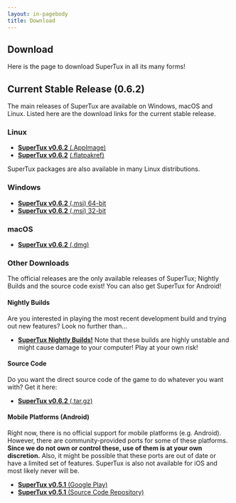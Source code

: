 ```yaml
---
layout: in-pagebody
title: Download
---
```


## Download

Here is the page to download SuperTux in all its many forms!

## Current Stable Release (0.6.2)

The main releases of SuperTux are available on Windows, macOS and Linux. Listed
here are the download links for the current stable release.

### Linux

- [**SuperTux v0.6.2** (.AppImage)](https://github.com/SuperTux/supertux/releases/download/v0.6.2/SuperTux_2-v0.6.2.glibc2.27-x86_64.AppImage)
- [**SuperTux v0.6.2**](https://flathub.org/apps/details/org.supertuxproject.SuperTux) [(.flatpakref)](https://flathub.org/repo/appstream/org.supertuxproject.SuperTux.flatpakref)

SuperTux packages are also available in many Linux distributions.

### Windows

- [**SuperTux v0.6.2** (.msi) 64-bit](https://github.com/SuperTux/supertux/releases/download/v0.6.2/SuperTux-v0.6.2-win64.msi)
- [**SuperTux v0.6.2** (.msi) 32-bit](https://github.com/SuperTux/supertux/releases/download/v0.6.2/SuperTux-v0.6.2-win32.msi)

### macOS

- [**SuperTux v0.6.2** (.dmg)](https://github.com/SuperTux/supertux/releases/download/v0.6.2/SuperTux-v0.6.2-Darwin.dmg)

### Other Downloads

The official releases are the only available releases of SuperTux; Nightly Builds 
and the source code exist! You can also get SuperTux for Android!

#### Nightly Builds

Are you interested in playing the most recent development build and trying out
new features? Look no further than...
- [**SuperTux Nightly Builds!**](https://download.supertux.org/)
Note that these builds are highly unstable and might cause damage to your computer! 
Play at your own risk! 

#### Source Code

Do you want the direct source code of the game to do whatever you want with?
Get it here:

- [**SuperTux v0.6.2** (.tar.gz)](https://github.com/SuperTux/supertux/releases/download/v0.6.2/SuperTux-v0.6.2-Source.tar.gz)

#### Mobile Platforms (Android)

Right now, there is no official support for mobile platforms (e.g. Android). 
However, there are community-provided ports for some of these platforms.
**Since we do not own or control these, use of them is at your own discretion.**
Also, it might be possible that these ports are out of date or have a limited
set of features. SuperTux is also not available for iOS and most likely never will be.

- [**SuperTux v0.5.1** (Google Play)](https://play.google.com/store/apps/details?id=org.lethargik.supertux2&hl=en)
- [**SuperTux v0.5.1** (Source Code Repository)](https://github.com/pelya/supertux)
